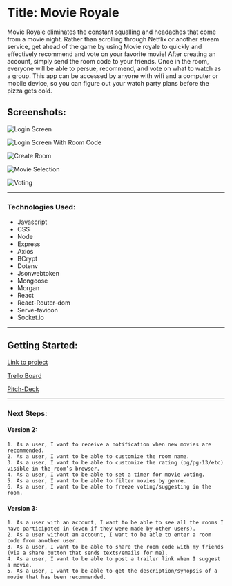 # Title: Movie Royale

Movie Royale eliminates the constant squalling and headaches that come from a movie night. Rather than scrolling through Netflix or another stream service, get ahead of the game by using Movie royale to quickly and effectively recommend and vote on your favorite movie! After creating an account, simply send the room code to your friends. Once in the room, everyone will be able to persue, recommend, and vote on what to watch as a group. This app can be accessed by anyone with wifi and a computer or mobile device, so you can figure out your watch party plans before the pizza gets cold.

## Screenshots:

![Login Screen](./imgs/P3_Login.png)

![Login Screen With Room Code](./imgs//P3_Login_And_RoomCode.png)

![Create Room](./imgs/P3_Create_Room.png)

![Movie Selection](./imgs//P3_Movie_Selection.png)

![Voting](./imgs/P3_Voting_Room.png)

---

### Technologies Used:

- Javascript
- CSS
- Node
- Express
- Axios
- BCrypt
- Dotenv
- Jsonwebtoken
- Mongoose
- Morgan
- React
- React-Router-dom
- Serve-favicon
- Socket.io

---

## Getting Started:

[Link to project](https://movie-royale-client.onrender.com)

[Trello Board](https://trello.com/invite/b/F2WGz11j/ATTI5aaa1329be6e31e117da8fcd4790ce10521DA513/project-3)

[Pitch-Deck](https://docs.google.com/presentation/d/1vz4rSrZ6WwQ5EcNfqbUZa2ejNJkHaDG_g8KENmhAnu8/edit?usp=sharing)

---

### Next Steps:

#### Version 2:

    1. As a user, I want to receive a notification when new movies are recommended.
    2. As a user, I want to be able to customize the room name.
    3. As a user, I want to be able to customize the rating (pg/pg-13/etc) visible in the room’s browser.
    4. As a user, I want to be able to set a timer for movie voting.
    5. As a user, I want to be able to filter movies by genre.
    6. As a user, I want to be able to freeze voting/suggesting in the room.

#### Version 3:

    1. As a user with an account, I want to be able to see all the rooms I have participated in (even if they were made by other users).
    2. As a user without an account, I want to be able to enter a room code from another user.
    3. As a user, I want to be able to share the room code with my friends (via a share button that sends texts/emails for me).
    4. As a user, I want to be able to post a trailer link when I suggest a movie.
    5. As a user, I want to be able to get the description/synopsis of a movie that has been recommended.
